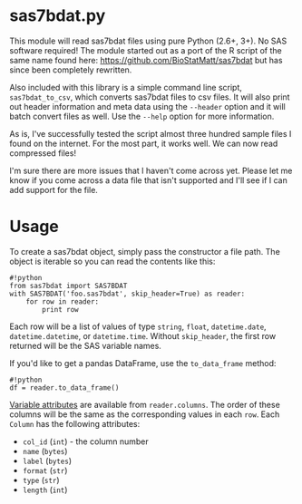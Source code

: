 sas7bdat.py
===========

This module will read sas7bdat files using pure Python (2.6+, 3+). No SAS software
required! The module started out as a port of the R script of the same name
found here: <https://github.com/BioStatMatt/sas7bdat> but has since been
completely rewritten.

Also included with this library is a simple command line script,
`sas7bdat_to_csv`, which converts sas7bdat files to csv files. It will also
print out header information and meta data using the `--header` option and it
will batch convert files as well. Use the `--help` option for more information.

As is, I've successfully tested the script almost three hundred sample files I
found on the internet. For the most part, it works well. We can now read
compressed files!

I'm sure there are more issues that I haven't come across yet. Please let me
know if you come across a data file that isn't supported and I'll see if I can
add support for the file.

Usage
=====

To create a sas7bdat object, simply pass the constructor a file path. The
object is iterable so you can read the contents like this:

```
#!python
from sas7bdat import SAS7BDAT
with SAS7BDAT('foo.sas7bdat', skip_header=True) as reader:
    for row in reader:
        print row
```

Each row will be a list of values of type `string`, `float`, `datetime.date`,
`datetime.datetime`, or `datetime.time`. Without `skip_header`, the first row
returned will be the SAS variable names.

If you'd like to get a pandas DataFrame, use the `to_data_frame` method:

```
#!python
df = reader.to_data_frame()
```

[Variable
attributes](https://support.sas.com/documentation/cdl/en/lrcon/65287/HTML/default/viewer.htm#n08fs0rt7fikeln1uh0t8v5pt25d.htm)
are available from `reader.columns`. The order of these columns will be the same
as the corresponding values in each `row`. Each `Column` has the following
attributes:

* `col_id` (`int`) - the column number
* `name` (`bytes`)
* `label` (`bytes`)
* `format` (`str`)
* `type` (`str`)
* `length` (`int`)
